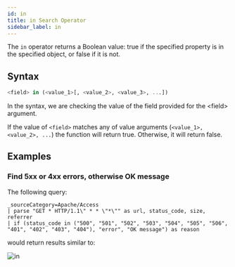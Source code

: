 ```yaml
---
id: in
title: in Search Operator
sidebar_label: in
---
```


The `in` operator returns a Boolean value: true if the specified property is in the specified object, or false if it is not.

## Syntax

```sql
<field> in (<value_1>[, <value_2>, <value_3>, ...])
```

In the syntax, we are checking the value of the field provided for the \<field\> argument.

If the value of `<field>` matches any of value arguments (`<value_1>, <value_2>, ...`) the function will return true. Otherwise, it will return false.

## Examples

### Find 5xx or 4xx errors, otherwise OK message

The following query:

```
_sourceCategory=Apache/Access
| parse "GET * HTTP/1.1\" * * \"*\"" as url, status_code, size, referrer
| if (status_code in ("500", "501", "502", "503", "504", "505", "506", "401", "402", "403", "404"), "error", "OK message") as reason
```

would return results similar to:

![in](/img/search/searchquerylanguage/search-operators/in.png)
